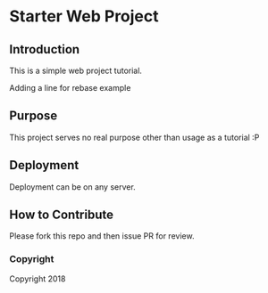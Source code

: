 # Starter Web Project

## Introduction

This is a simple web project tutorial.

Adding a line for rebase example

## Purpose

This project serves no real purpose other than usage as a tutorial :P

## Deployment

Deployment can be on any server.

## How to Contribute

Please fork this repo and then issue PR for review.

### Copyright

Copyright 2018